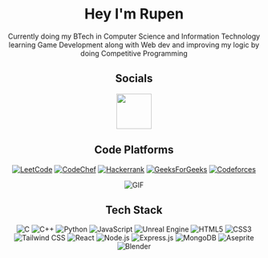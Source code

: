<h1 align="center">Hey I'm Rupen</h1>
<div align="center">

Currently doing my BTech in Computer Science and Information Technology  
learning Game Development along with Web dev and improving my logic by doing Competitive Programming 

## Socials
<a href="https://www.linkedin.com/in/rupen-parthu/">
    <img align="center" src="https://www.edigitalagency.com.au/wp-content/uploads/Linkedin-logo-blue-png-large-size.png" width="70"/>
  </a>

## Code Platforms

  [![LeetCode](https://img.shields.io/badge/LeetCode-000000?style=for-the-badge&logo=LeetCode&logoColor=#d16c06)](https://leetcode.com/u/rupenpar/)
  [![CodeChef](https://img.shields.io/badge/CodeChef-%23964B00.svg?style=for-the-badge&logo=CodeChef&logoColor=white)](https://www.codechef.com/users/klh2420090050)
  [![Hackerrank](https://img.shields.io/badge/-Hackerrank-2EC866?style=for-the-badge&logo=HackerRank&logoColor=white)](https://www.hackerrank.com/profile/rupenparthu)
  [![GeeksForGeeks](https://img.shields.io/badge/GeeksforGeeks-gray?style=for-the-badge&logo=geeksforgeeks&logoColor=35914c)](https://www.geeksforgeeks.org/user/rupenpar/)
  [![Codeforces](https://img.shields.io/badge/Codeforces-445f9d?style=for-the-badge&logo=Codeforces&logoColor=white)](https://codeforces.com/profile/rupenpar)

<div>
 <img alt="GIF" src="https://64.media.tumblr.com/c70e8fcdf61a132a873f99db163896a2/tumblr_o48ggtdpJA1sfmahro1_400.gifv"/>
</div>

## Tech Stack
![C](https://img.shields.io/badge/C-%2300599C.svg?style=for-the-badge&logo=c&logoColor=white) 
![C++](https://img.shields.io/badge/C++-%2300599C.svg?style=for-the-badge&logo=c%2B%2B&logoColor=white) 
![Python](https://img.shields.io/badge/Python-3670A0?style=for-the-badge&logo=python&logoColor=ffdd54) 
![JavaScript](https://img.shields.io/badge/JavaScript-%23323330.svg?style=for-the-badge&logo=javascript&logoColor=%23F7DF1E) 
![Unreal Engine](https://img.shields.io/badge/Unreal%20Engine-%23313131.svg?style=for-the-badge&logo=unrealengine&logoColor=white) 
![HTML5](https://img.shields.io/badge/HTML5-%23E34F26.svg?style=for-the-badge&logo=html5&logoColor=white) 
![CSS3](https://img.shields.io/badge/CSS3-%231572B6.svg?style=for-the-badge&logo=css3&logoColor=white) 
![Tailwind CSS](https://img.shields.io/badge/Tailwind%20CSS-%2338B2AC.svg?style=for-the-badge&logo=tailwind-css&logoColor=white) 
![React](https://img.shields.io/badge/React-%2361DAFB.svg?style=for-the-badge&logo=react&logoColor=white) 
![Node.js](https://img.shields.io/badge/Node.js-43853D?style=for-the-badge&logo=node.js&logoColor=white) 
![Express.js](https://img.shields.io/badge/Express.js-%23404d59.svg?style=for-the-badge&logo=express&logoColor=%2361DAFB) 
![MongoDB](https://img.shields.io/badge/MongoDB-%2347A248.svg?style=for-the-badge&logo=mongodb&logoColor=white) 
![Aseprite](https://img.shields.io/badge/Aseprite-%23FFFFFF.svg?style=for-the-badge&logo=aseprite&logoColor=black) 
![Blender](https://img.shields.io/badge/Blender-%23F5792A.svg?style=for-the-badge&logo=blender&logoColor=white)


